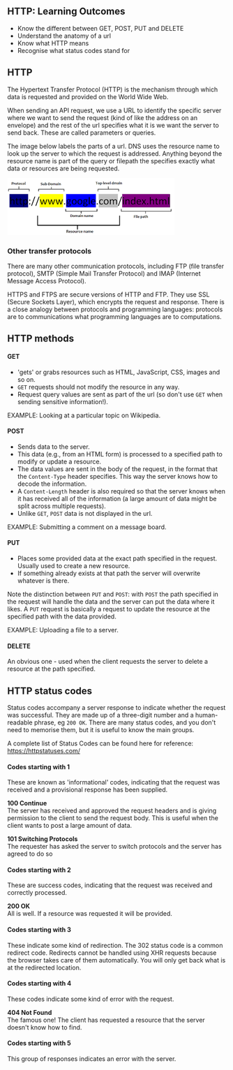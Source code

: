 ## HTTP: Learning Outcomes
* Know the different between GET, POST, PUT and DELETE
* Understand the anatomy of a url
* Know what HTTP means
* Recognise what status codes stand for

## HTTP

The Hypertext Transfer Protocol (HTTP) is the mechanism through which data is requested and provided on the World Wide Web.

When sending an API request, we use a URL to identify the specific server where we want to send the request (kind of like the address on an envelope) and the rest of the url specifies what it is we want the server to send back. These are called parameters or queries.

The image below labels the parts of a url. DNS uses the resource name to look up the server to which the request is addressed. Anything beyond the resource name is part of the query or filepath the specifies exactly what data or resources are being requested.

![parts of a url image](./url.png)  

### Other transfer protocols
There are many other communication protocols, including FTP (file transfer protocol), SMTP (Simple Mail Transfer Protocol) and IMAP (Internet Message Access Protocol).   

HTTPS and FTPS are secure versions of HTTP and FTP. They use SSL (Secure Sockets Layer), which encrypts the request and response. There is a close analogy between protocols and programming languages: protocols are to communications what programming languages are to computations.

## HTTP methods
#### GET

* 'gets' or grabs resources such as HTML, JavaScript, CSS, images and so on.
* `GET` requests should not modify the resource in any way.
* Request query values are sent as part of the url (so don't use `GET` when sending sensitive information!).

EXAMPLE: Looking at a particular topic on Wikipedia.

#### POST

* Sends data to the server.
* This data (e.g., from an HTML form) is processed to a specified path to modify or update a resource.
* The data values are sent in the body of the request, in the format that the `Content-Type` header specifies. This way the server knows how to decode the information.
* A `Content-Length` header is also required so that the server knows when it has received all of the information (a large amount of data might be split across multiple requests).
* Unlike `GET`, `POST` data is not displayed in the url.

EXAMPLE: Submitting a comment on a message board.

#### PUT

* Places some provided data at the exact path specified in the request. Usually used to create a new resource.
* If something already exists at that path the server will overwrite whatever is there.

Note the distinction between `PUT` and `POST`: with `POST` the path specified in the request will handle the data and the server can put the data where it likes. A `PUT` request is basically a request to update the resource at the specified path with the data provided.

EXAMPLE: Uploading a file to a server.

#### DELETE

An obvious one - used when the client requests the server to delete a resource at the path specified.

## HTTP status codes
Status codes accompany a server response to indicate whether the request was successful. They are made up of a three-digit number and a human-readable phrase, eg `200 OK`. There are many status codes, and you don't need to memorise them, but it is useful to know the main groups.

A complete list of Status Codes can be found here for reference: https://httpstatuses.com/

#### Codes starting with 1
These are known as 'informational' codes, indicating that the request was received and a provisional response has been supplied.

**100 Continue**  
The server has received and approved the request headers and is giving permission to the client to send the request body. This is useful when the client wants to post a large amount of data.

**101 Switching Protocols**  
The requester has asked the server to switch protocols and the server has agreed to do so

#### Codes starting with 2
These are success codes, indicating that the request was received and correctly processed.

**200 OK**  
All is well. If a resource was requested it will be provided.

#### Codes starting with 3

These indicate some kind of redirection. The 302 status code is a common redirect code. Redirects cannot be handled using XHR requests because the browser takes care of them automatically. You will only get back what is at the redirected location.

#### Codes starting with 4

These codes indicate some kind of error with the request.

**404 Not Found**  
The famous one! The client has requested a resource that the server doesn't know how to find.

#### Codes starting with 5

This group of responses indicates an error with the server.


